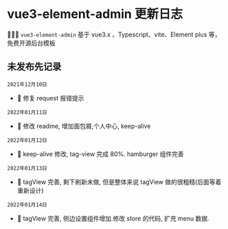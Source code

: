 <!--
 * @Author: jack-pearson
 * @Date: 2021-12-10 16:33:42
 * @LastEditTime: 2022-01-14 19:03:39
 * @LastEditors: jack-pearson
 * @FilePath: /yh-vue3-admin/CHANGELOG.md
 * @Description: 
-->

# vue3-element-admin 更新日志

🎉🎉🔥 `vue3-element-admin` 基于 vue3.x 、Typescript、vite、Element plus 等，免费开源后台模板

## 未发布先记录

`2021年12月10日`

- 🐞 修复 request 报错提示

`2022年01月11日`

- 🐞 修改 readme, 增加面包屑,个人中心, keep-alive

`2022年01月12日`

- 🐞 keep-alive 修改, tag-view 完成 80%. hamburger 组件完善

`2022年01月13日`

- 🐞 tagView 完善, 剩下刷新未做, 但是整体来说 tagView 做的很粗糙(后面等着重新设计)

`2022年01月14日`

- 🐞 tagView 完善, 侧边设置组件增加.修改 store 的代码, 扩充 menu 数据.
